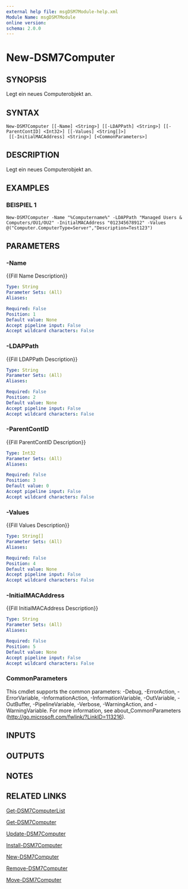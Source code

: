 ```yaml
---
external help file: msgDSM7Module-help.xml
Module Name: msgDSM7Module
online version:
schema: 2.0.0
---
```


# New-DSM7Computer

## SYNOPSIS
Legt ein neues Computerobjekt an.

## SYNTAX

```
New-DSM7Computer [[-Name] <String>] [[-LDAPPath] <String>] [[-ParentContID] <Int32>] [[-Values] <String[]>]
 [[-InitialMACAddress] <String>] [<CommonParameters>]
```

## DESCRIPTION
Legt ein neues Computerobjekt an.

## EXAMPLES

### BEISPIEL 1
```
New-DSM7Computer -Name "%Computername%" -LDAPPath "Managed Users & Computers/OU1/OU2" -InitialMACAddress "012345678912" -Values @("Computer.ComputerType=Server","Description=Test123")
```

## PARAMETERS

### -Name
{{Fill Name Description}}

```yaml
Type: String
Parameter Sets: (All)
Aliases:

Required: False
Position: 1
Default value: None
Accept pipeline input: False
Accept wildcard characters: False
```

### -LDAPPath
{{Fill LDAPPath Description}}

```yaml
Type: String
Parameter Sets: (All)
Aliases:

Required: False
Position: 2
Default value: None
Accept pipeline input: False
Accept wildcard characters: False
```

### -ParentContID
{{Fill ParentContID Description}}

```yaml
Type: Int32
Parameter Sets: (All)
Aliases:

Required: False
Position: 3
Default value: 0
Accept pipeline input: False
Accept wildcard characters: False
```

### -Values
{{Fill Values Description}}

```yaml
Type: String[]
Parameter Sets: (All)
Aliases:

Required: False
Position: 4
Default value: None
Accept pipeline input: False
Accept wildcard characters: False
```

### -InitialMACAddress
{{Fill InitialMACAddress Description}}

```yaml
Type: String
Parameter Sets: (All)
Aliases:

Required: False
Position: 5
Default value: None
Accept pipeline input: False
Accept wildcard characters: False
```

### CommonParameters
This cmdlet supports the common parameters: -Debug, -ErrorAction, -ErrorVariable, -InformationAction, -InformationVariable, -OutVariable, -OutBuffer, -PipelineVariable, -Verbose, -WarningAction, and -WarningVariable.
For more information, see about_CommonParameters (http://go.microsoft.com/fwlink/?LinkID=113216).

## INPUTS

## OUTPUTS

## NOTES

## RELATED LINKS

[Get-DSM7ComputerList]()

[Get-DSM7Computer]()

[Update-DSM7Computer]()

[Install-DSM7Computer]()

[New-DSM7Computer]()

[Remove-DSM7Computer]()

[Move-DSM7Computer]()

